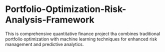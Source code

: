 # Portfolio-Optimization-Risk-Analysis-Framework
This is comprehensive quantitative finance project tha combines traditional portfolio optimization with machine learning techniques for enhanced risk management and predictive analytics.




